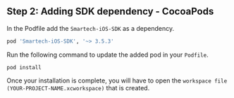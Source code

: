 ## Step 2: Adding SDK dependency - CocoaPods
In the Podfile add the `Smartech-iOS-SDK` as a dependency.
```ruby
pod 'Smartech-iOS-SDK', '~> 3.5.3'
```
Run the following command to update the added pod in your `Podfile`.

```
pod install
```
Once your installation is complete, you will have to open the `workspace file (YOUR-PROJECT-NAME.xcworkspace)` that is created.